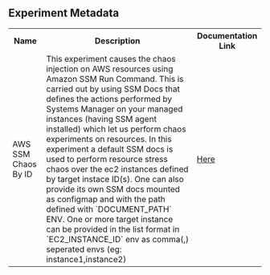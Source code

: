## Experiment Metadata

<table>
<tr>
<th> Name </th>
<th> Description </th>
<th> Documentation Link </th>
</tr>
<tr>
 <td> AWS SSM Chaos By ID </td>
 <td> This experiment causes the chaos injection on AWS resources using Amazon SSM Run Command. This is carried out by using SSM Docs that defines the actions performed by Systems Manager on your managed instances (having SSM agent installed) which let us perform chaos experiments on resources. In this experiment a default SSM docs is used to perform resource stress chaos over the ec2 instances defined by target instace ID(s). One can also provide its own SSM docs mounted as configmap and with the path defined with `DOCUMENT_PATH` ENV. One or more target instance can be provided in the list format in `EC2_INSTANCE_ID` env as comma(,) seperated envs (eg: instance1,instance2)</td>
 <td> <a href="https://litmuschaos.github.io/litmus/experiments/categories/aws-ssm/aws-ssm-chaos-by-id/"> Here </a> </td>
</tr>
</table>
